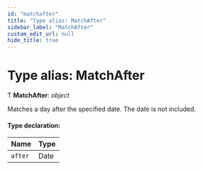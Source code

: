 ```yaml
---
id: "matchafter"
title: "Type alias: MatchAfter"
sidebar_label: "MatchAfter"
custom_edit_url: null
hide_title: true
---
```


# Type alias: MatchAfter

Ƭ **MatchAfter**: *object*

Matches a day after the specified date. The date is not included.

#### Type declaration:

Name | Type |
:------ | :------ |
`after` | Date |
